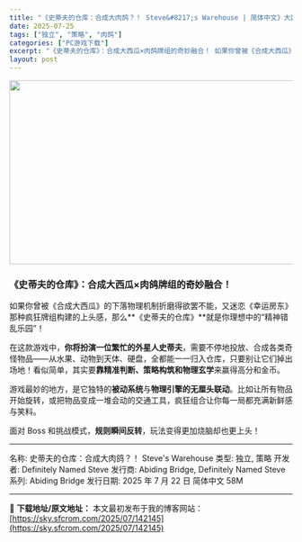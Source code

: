 ```yaml
---
title: "《史蒂夫的仓库：合成大肉鸽？！ Steve&#8217;s Warehouse | 简体中文》大西瓜撞上肉鸽，爆笑来袭！"
date: 2025-07-25
tags: ["独立", "策略", "肉鸽"]
categories: ["PC游戏下载"]
excerpt: "《史蒂夫的仓库》：合成大西瓜×肉鸽牌组的奇妙融合！ 如果你曾被《合成大西瓜》的下落物理机制折磨得欲罢不能，又迷恋《幸运房东》那种疯狂牌组构建的上头感，那么**《史蒂夫的仓库》**就是你理想中的“精神错乱乐园”！ 在这款游戏中，你将扮演一位繁忙的外星人史蒂夫，需要不停地投放、合成各类奇怪物品——从水果&hellip;"
layout: post
---
```


<img class="aligncenter size-full wp-image-142146" src="https://sky.sfcrom.com/wp-content/uploads/2025/07/2025072502460383.webp" alt="" width="700" height="327" />
<h3>《史蒂夫的仓库》：合成大西瓜×肉鸽牌组的奇妙融合！</h3>
如果你曾被《合成大西瓜》的下落物理机制折磨得欲罢不能，又迷恋《幸运房东》那种疯狂牌组构建的上头感，那么**《史蒂夫的仓库》**就是你理想中的“精神错乱乐园”！

在这款游戏中，<strong>你将扮演一位繁忙的外星人史蒂夫</strong>，需要不停地投放、合成各类奇怪物品——从水果、动物到天体、硬盘，全都能一一归入仓库，只要别让它们掉出场地！看似简单，其实要<strong>靠精准判断、策略构筑和物理玄学</strong>来赢得高分和金币。

游戏最妙的地方，是它独特的<strong>被动系统</strong>与<strong>物理引擎的无厘头联动</strong>。比如让所有物品开始旋转，或把物品变成一堆会动的交通工具，疯狂组合让你每一局都充满新鲜感与笑料。

面对 Boss 和挑战模式，<strong>规则瞬间反转</strong>，玩法变得更加烧脑却也更上头！

<hr />

名称: 史蒂夫的仓库：合成大肉鸽？！ Steve's Warehouse
类型: 独立, 策略
开发者: Definitely Named Steve
发行商: Abiding Bridge, Definitely Named Steve
系列: Abiding Bridge
发行日期: 2025 年 7 月 22 日
简体中文
58M

---
📖 **下载地址/原文地址：** 本文最初发布于我的博客网站：[https://sky.sfcrom.com/2025/07/142145](https://sky.sfcrom.com/2025/07/142145)
